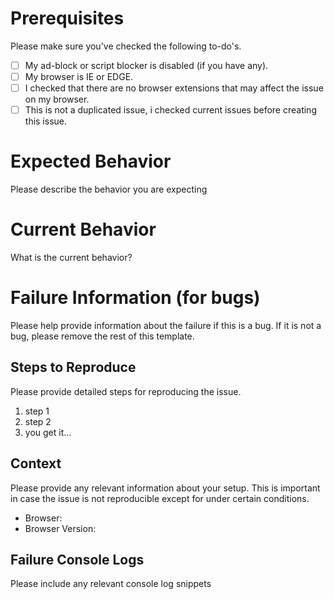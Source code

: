 # Prerequisites

Please make sure you've checked the following to-do's.

- [ ] My ad-block or script blocker is disabled (if you have any).
- [ ] My browser is IE or EDGE.
- [ ] I checked that there are no browser extensions that may affect the issue on my browser.
- [ ] This is not a duplicated issue, i checked current issues before creating this issue.

# Expected Behavior

Please describe the behavior you are expecting

# Current Behavior

What is the current behavior?

# Failure Information (for bugs)

Please help provide information about the failure if this is a bug. If it is not a bug, please remove the rest of this template.

## Steps to Reproduce

Please provide detailed steps for reproducing the issue.

1. step 1
2. step 2
3. you get it...

## Context

Please provide any relevant information about your setup. This is important in case the issue is not reproducible except for under certain conditions.

* Browser:
* Browser Version:

## Failure Console Logs

Please include any relevant console log snippets
